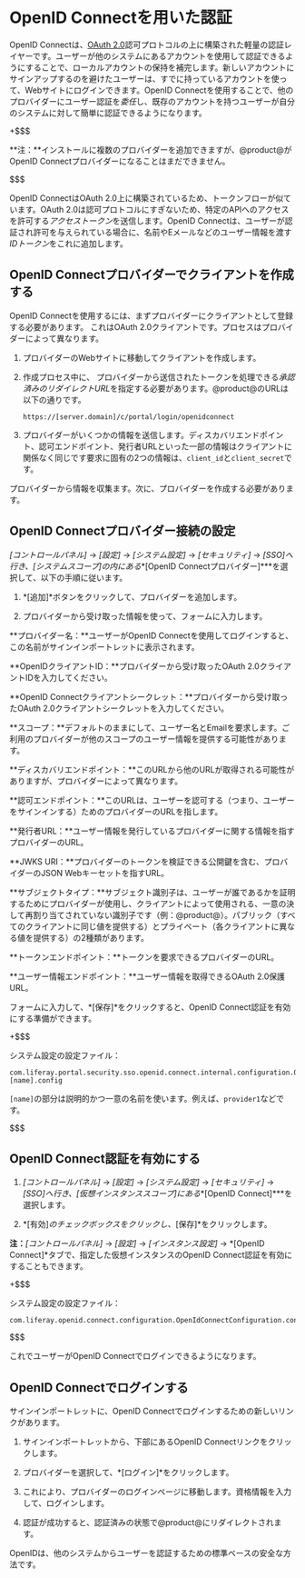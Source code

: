 # OpenID Connectを用いた認証[](id=authenticating-with-openid-connect)

OpenID Connectは、[OAuth 2.0](/discover/deployment/-/knowledge_base/7-1/oauth-2-0)認可プロトコルの上に構築された軽量の認証レイヤーです。ユーザーが他のシステムにあるアカウントを使用して認証できるようにすることで、ローカルアカウントの保持を補完します。新しいアカウントにサインアップするのを避けたユーザーは、すでに持っているアカウントを使って、Webサイトにログインできます。OpenID Connectを使用することで、他のプロバイダーにユーザー認証を*委任*し、既存のアカウントを持つユーザーが自分のシステムに対して簡単に認証できるようになります。

+$$$

**注：**インストールに複数のプロバイダーを追加できますが、@product@がOpenID Connectプロバイダーになることはまだできません。

$$$

OpenID ConnectはOAuth 2.0上に構築されているため、トークンフローが似ています。OAuth 2.0は認可プロトコルにすぎないため、特定のAPIへのアクセスを許可する*アクセストークン*を送信します。OpenID Connectは、ユーザーが認証され許可を与えられている場合に、名前やEメールなどのユーザー情報を渡す*IDトークン*をこれに追加します。

## OpenID Connectプロバイダーでクライアントを作成する[](id=creating-a-client-in-openid-connect-provider)

OpenID Connectを使用するには、まずプロバイダーにクライアントとして登録する必要があります。
これはOAuth 2.0クライアントです。プロセスはプロバイダーによって異なります。

1. プロバイダーのWebサイトに移動してクライアントを作成します。

2. 作成プロセス中に、 プロバイダーから送信されたトークンを処理できる*承認済みのリダイレクトURL*を指定する必要があります。@product@のURLは以下の通りです。

       https://[server.domain]/c/portal/login/openidconnect
   
3. プロバイダーがいくつかの情報を送信します。ディスカバリエンドポイント、認可エンドポイント、発行者URLといった一部の情報はクライアントに関係なく同じです要求に固有の2つの情報は、`client_id`と`client_secret`です。

プロバイダーから情報を収集ます。次に、プロバイダーを作成する必要があります。

## OpenID Connectプロバイダー接続の設定[](id=configuring-an-openid-connect-provider-connection)

*[コントロールパネル]* → *[設定]* → *[システム設定]* → *[セキュリティ]* → *[SSO]*へ行き、*[システムスコープ]*の内にある***[OpenID Connectプロバイダー]***を選択して、以下の手順に従います。

1. *[追加]*ボタンをクリックして、プロバイダーを追加します。

2. プロバイダーから受け取った情報を使って、フォームに入力します。

**プロバイダー名：**ユーザーがOpenID Connectを使用してログインすると、この名前がサインインポートレットに表示されます。

**OpenIDクライアントID：**プロバイダーから受け取ったOAuth 2.0クライアントIDを入力してください。

**OpenID Connectクライアントシークレット：**プロバイダーから受け取ったOAuth 2.0クライアントシークレットを入力してください。

**スコープ：**デフォルトのままにして、ユーザー名とEmailを要求します。ご利用のプロバイダーが他のスコープのユーザー情報を提供する可能性があります。

**ディスカバリエンドポイント：**このURLから他のURLが取得される可能性がありますが、プロバイダーによって異なります。

**認可エンドポイント：**このURLは、ユーザーを認可する（つまり、ユーザーをサインインする）ためのプロバイダーのURLを指します。

**発行者URL：**ユーザー情報を発行しているプロバイダーに関する情報を指すプロバイダーのURL。

**JWKS URI：**プロバイダーのトークンを検証できる公開鍵を含む、プロバイダーのJSON Webキーセットを指すURL。

**サブジェクトタイプ：**サブジェクト識別子は、ユーザーが誰であるかを証明するためにプロバイダーが使用し、クライアントによって使用される、一意の決して再割り当てされていない識別子です（例：@product@）。パブリック（すべてのクライアントに同じ値を提供する）とプライベート（各クライアントに異なる値を提供する）の2種類があります。

**トークンエンドポイント：**トークンを要求できるプロバイダーのURL。

**ユーザー情報エンドポイント：**ユーザー情報を取得できるOAuth 2.0保護URL。

フォームに入力して、*[保存]*をクリックすると、OpenID Connect認証を有効にする準備ができます。

+$$$

システム設定の設定ファイル：

    com.liferay.portal.security.sso.openid.connect.internal.configuration.OpenIdConnectProviderConfiguration-[name].config

`[name]`の部分は説明的かつ一意の名前を使います。例えば、`provider1`などです。

$$$

## OpenID Connect認証を有効にする[](id=enabling-openid-connect-authentication)

1. *[コントロールパネル]* → *[設定]* → *[システム設定]* → *[セキュリティ]* → *[SSO]*へ行き、*[仮想インスタンススコープ]*にある***[OpenID Connect]***を選択します。

2. *[有効]*のチェックボックスをクリックし、*[保存]*をクリックします。

**注：***[コントロールパネル]* → *[設定]* → *[インスタンス設定]* → *[OpenID Connect]*タブで、指定した仮想インスタンスのOpenID Connect認証を有効にすることもできます。

+$$$

システム設定の設定ファイル：

    com.liferay.openid.connect.configuration.OpenIdConnectConfiguration.config

$$$

これでユーザーがOpenID Connectでログインできるようになります。

## OpenID Connectでログインする[](id=signing-in-with-openid-connect)

サインインポートレットに、OpenID Connectでログインするための新しいリンクがあります。

1. サインインポートレットから、下部にあるOpenID Connectリンクをクリックします。

2. プロバイダーを選択して、*[ログイン]*をクリックします。

3. これにより、プロバイダーのログインページに移動します。資格情報を入力して、ログインします。

4. 認証が成功すると、認証済みの状態で@product@にリダイレクトされます。

OpenIDは、他のシステムからユーザーを認証するための標準ベースの安全な方法です。
